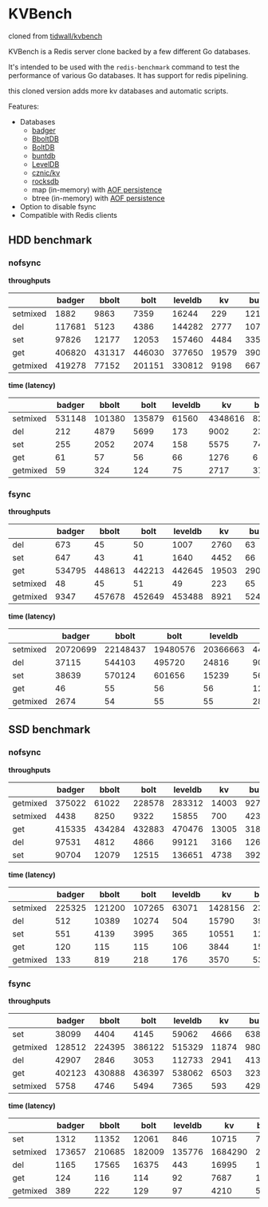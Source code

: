 # KVBench

cloned from [tidwall/kvbench](https://github.com/tidwall/kvbench)

KVBench is a Redis server clone backed by a few different Go databases. 

It's intended to be used with the `redis-benchmark` command to test the performance of various Go databases.
It has support for redis pipelining.

this cloned version adds more kv databases and automatic scripts.

Features:

- Databases
  - [badger](https://github.com/dgraph-io/badger)
  - [BboltDB](https://github.com/etcd-io/bbolt)
  - [BoltDB](https://github.com/boltdb/bolt)
  - [buntdb](https://github.com/tidwall/buntdb)
  - [LevelDB](https://github.com/syndtr/goleveldb)
  - [cznic/kv](https://github.com/cznic/kv)
  - [rocksdb](https://github.com/tecbot/gorocksdb)
  - map (in-memory) with [AOF persistence](https://redis.io/topics/persistence)
  - btree (in-memory) with [AOF persistence](https://redis.io/topics/persistence)
- Option to disable fsync
- Compatible with Redis clients


## HDD benchmark

### nofsync

**throughputs**

| |badger|bbolt|bolt|leveldb|kv|buntdb|pebble|rocksdb|btree|btree/memory|map|map/memory|
|--|--|--|--|--|--|--|--|--|--|--|--|--|
|setmixed|1882|9863|7359|16244|229|1214|82808|83434|15660|18139|14586|15382|
|del|117681|5123|4386|144282|2777|107786|697507|681730|541060|715948|799636|1804057|
|set|97826|12177|12053|157460|4484|33597|235619|240147|178144|466905|244180|851762|
|get|406820|431317|446030|377650|19579|3906593|2183403|2096807|5386219|4712750|7254585|6564505|
|getmixed|419278|77152|201151|330812|9198|66713|1841265|1824536|1164785|1353110|2132537|2208846|

**time (latency)**

| |badger|bbolt|bolt|leveldb|kv|buntdb|pebble|rocksdb|btree|btree/memory|map|map/memory|
|--|--|--|--|--|--|--|--|--|--|--|--|--|
|setmixed|531148|101380|135879|61560|4348616|823683|12076|11985|63853|55128|68556|65008|
|del|212|4879|5699|173|9002|231|35|36|46|34|31|13|
|set|255|2052|2074|158|5575|744|106|104|140|53|102|29|
|get|61|57|56|66|1276|6|11|11|4|5|3|3|
|getmixed|59|324|124|75|2717|374|13|13|21|18|11|11|

### fsync

**throughputs**

| |badger|bbolt|bolt|leveldb|kv|buntdb|pebble|rocksdb|btree|btree/memory|map|map/memory|
|--|--|--|--|--|--|--|--|--|--|--|--|--|
|del|673|45|50|1007|2760|63|1421|1416|67|663769|67|1146117|
|set|647|43|41|1640|4452|66|1340|1411|68|533205|67|906938|
|get|534795|448613|442213|442645|19503|2906408|4024975|4139906|5477789|5101780|7054785|7195796|
|setmixed|48|45|51|49|223|65|64|64|67|18863|67|16869|
|getmixed|9347|457678|452649|453488|8921|5248|3978090|4019577|3065|1452649|4831|1669711|


**time (latency)**

| |badger|bbolt|bolt|leveldb|kv|buntdb|pebble|rocksdb|btree|btree/memory|map|map/memory|
|--|--|--|--|--|--|--|--|--|--|--|--|--|
|setmixed|20720699|22148437|19480576|20366663|4483604|15187596|15552309|15576427|14889368|53011|14797227|59278|
|del|37115|544103|495720|24816|9055|391819|17585|17645|369899|37|368537|21|
|set|38639|570124|601656|15239|5615|378254|18656|17707|367040|46|370182|27|
|get|46|55|56|56|1281|8|6|6|4|4|3|3|
|getmixed|2674|54|55|55|2802|4763|6|6|8155|17|5174|14|

## SSD benchmark

### nofsync

**throughputs**

| |badger|bbolt|bolt|leveldb|kv|buntdb|pebble|rocksdb|btree|btree/memory|map|map/memory|
|--|--|--|--|--|--|--|--|--|--|--|--|--|
|getmixed|375022|61022|228578|283312|14003|92759|1348567|1383842|653630|772654|1409143|1590783|
|setmixed|4438|8250|9322|15855|700|4239|159341|162827|28274|28571|37373|41030|
|get|415335|434284|432883|470476|13005|3184811|1846936|1948166|3844164|3259562|4571272|3866944|
|del|97531|4812|4866|99121|3166|126472|570835|582196|406421|717582|766169|1639898|
|set|90704|12079|12515|136651|4738|39266|414214|418490|184419|446235|194885|652554|

**time (latency)**

| |badger|bbolt|bolt|leveldb|kv|buntdb|pebble|rocksdb|btree|btree/memory|map|map/memory|
|--|--|--|--|--|--|--|--|--|--|--|--|--|
|setmixed|225325|121200|107265|63071|1428156|235884|6275|6141|35367|34999|26757|24372|
|del|512|10389|10274|504|15790|395|87|85|123|69|65|30|
|set|551|4139|3995|365|10551|1273|120|119|271|112|256|76|
|get|120|115|115|106|3844|15|27|25|13|15|10|12|
|getmixed|133|819|218|176|3570|539|37|36|76|64|35|31|

### fsync

**throughputs**

| |badger|bbolt|bolt|leveldb|kv|buntdb|pebble|rocksdb|btree|btree/memory|map|map/memory|
|--|--|--|--|--|--|--|--|--|--|--|--|--|
|set|38099|4404|4145|59062|4666|6380|58455|58989|7675|457271|7556|762687|
|getmixed|128512|224395|386122|515329|11874|98078|1744643|1505685|133832|827284|142795|1709595|
|del|42907|2846|3053|112733|2941|41396|63645|63378|57735|733436|20489|1759382|
|get|402123|430888|436397|538062|6503|3238379|2011075|1949567|4438225|3401642|4852308|3981281|
|setmixed|5758|4746|5494|7365|593|4293|5329|5570|6659|30149|6896|42065|


**time (latency)**

| |badger|bbolt|bolt|leveldb|kv|buntdb|pebble|rocksdb|btree|btree/memory|map|map/memory|
|--|--|--|--|--|--|--|--|--|--|--|--|--|
|set|1312|11352|12061|846|10715|7836|855|847|6514|109|6616|65|
|setmixed|173657|210685|182009|135776|1684290|232926|187630|179506|150154|33167|144992|23772|
|del|1165|17565|16375|443|16995|1207|785|788|866|68|2440|28|
|get|124|116|114|92|7687|15|24|25|11|14|10|12|
|getmixed|389|222|129|97|4210|509|28|33|373|60|350|29|

